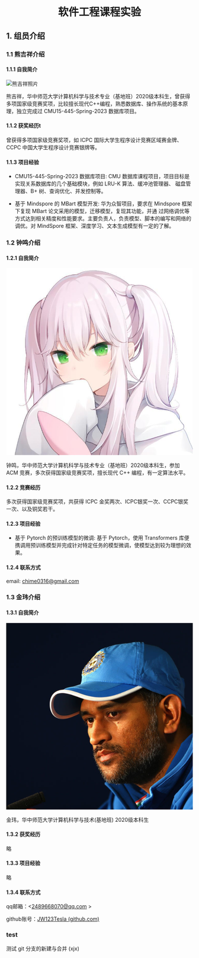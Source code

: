 # <center> 软件工程课程实验 </center>

## 1. 组员介绍
### 1.1 熊吉祥介绍

#### 1.1.1 自我简介
![熊吉祥照片](./imgs/JixiangXiong.JPG)

熊吉祥，华中师范大学计算机科学与技术专业（基地班）2020级本科生，曾获得多项国家级竞赛奖项，比较擅长现代C++编程，熟悉数据库、操作系统的基本原理，独立完成过 CMU15-445-Spring-2023 数据库项目。

#### 1.1.2 获奖经历t 

曾获得多项国家级竞赛奖项，如 ICPC 国际大学生程序设计竞赛区域赛金牌、CCPC 中国大学生程序设计竞赛银牌等。

#### 1.1.3 项目经验

- CMU15-445-Spring-2023 数据库项目:
CMU 数据库课程项目，项目目标是实现关系数据库的几个基础模块，例如 LRU-K 算法、缓冲池管理器、
磁盘管理器、B+ 树、查询优化、并发控制等。

- 基于 Mindspore 的 MBart 模型开发:
华为众智项目，要求在 Mindspore 框架下复现 MBart 论文采用的模型，迁移模型，复现其功能，并通
过网络调优等方式达到相关精度和性能要求。主要负责人，负责模型、脚本的编写和网络的调优。对
MindSpore 框架、深度学习、文本生成模型有一定的了解。


### 1.2 钟鸣介绍

#### 1.2.1 自我简介
![钟鸣照片](./imgs/MingZhong.JPG)

钟鸣，华中师范大学计算机科学与技术专业（基地班）2020级本科生，参加 ACM 竞赛，多次获得国家级竞赛奖项，擅长现代 C++ 编程，有一定算法水平。

#### 1.2.2 竞赛经历

多次获得国家级竞赛奖项，共获得 ICPC 金奖两次、ICPC银奖一次、CCPC银奖一次、以及铜奖若干。

#### 1.2.3 项目经验

- 基于 Pytorch 的预训练模型的微调:
基于 Pytorch，使用 Transformers 库便携调用预训练模型并完成针对特定任务的模型微调，使模型达到较为理想的效果。

#### 1.2.4 联系方式

email: chime0316@gmail.com


### 1.3 金玮介绍

#### 1.3.1 自我简介
![金玮头像](./imgs/jw.jpg)

金玮，华中师范大学计算机科学与技术(基地班) 2020级本科生

#### 1.3.2 获奖经历

略

#### 1.3.3 项目经验

略

#### 1.3.4 联系方式

qq邮箱：<2489668070@qq.com >

github账号：[JW123Tesla (github.com)](https://github.com/JW123Tesla)



### test

测试 git 分支的新建与合并 (xjx)
